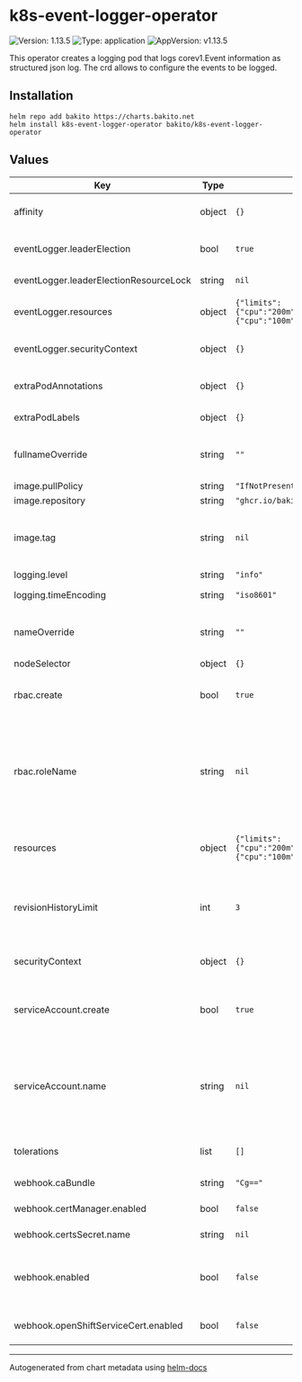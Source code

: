 # k8s-event-logger-operator

![Version: 1.13.5](https://img.shields.io/badge/Version-1.13.5-informational?style=flat-square) ![Type: application](https://img.shields.io/badge/Type-application-informational?style=flat-square) ![AppVersion: v1.13.5](https://img.shields.io/badge/AppVersion-v1.13.5-informational?style=flat-square)

This operator creates a logging pod that logs corev1.Event information as structured json log. The crd allows to configure the events to be logged.

## Installation

```console
helm repo add bakito https://charts.bakito.net
helm install k8s-event-logger-operator bakito/k8s-event-logger-operator
```

## Values

| Key | Type | Default | Description |
|-----|------|---------|-------------|
| affinity | object | `{}` | Assign custom [affinity] rules to the deployment |
| eventLogger.leaderElection | bool | `true` | Enable leader election for the controller |
| eventLogger.leaderElectionResourceLock | string | `nil` | Leader election lock type |
| eventLogger.resources | object | `{"limits":{"cpu":"200m","memory":"256Mi"},"requests":{"cpu":"100m","memory":"64Mi"}}` | Resource limits and requests for the logger pods. |
| eventLogger.securityContext | object | `{}` | Security Context for the logger pods. |
| extraPodAnnotations | object | `{}` | Add additional pod [annotations] |
| extraPodLabels | object | `{}` | Add additional pod [labels] |
| fullnameOverride | string | `""` | String to fully override "argo-rollouts.fullname" template |
| image.pullPolicy | string | `"IfNotPresent"` | Image pull policy |
| image.repository | string | `"ghcr.io/bakito/k8s-event-logger"` | Repository to use |
| image.tag | string | `nil` | Overrides the image tag (default is the chart appVersion) |
| logging.level | string | `"info"` | Log level |
| logging.timeEncoding | string | `"iso8601"` | Log time encoding |
| nameOverride | string | `""` | String to partially override "argo-rollouts.fullname" template |
| nodeSelector | object | `{}` | [Node selector] |
| rbac.create | bool | `true` | Specifies whether rbac should be created |
| rbac.roleName | string | `nil` | The name of the role and clusterrole to use. If not set and create is true, a name is generated using the fullname template |
| resources | object | `{"limits":{"cpu":"200m","memory":"512Mi"},"requests":{"cpu":"100m","memory":"128Mi"}}` | Resource limits and requests for the operator pods. |
| revisionHistoryLimit | int | `3` | Number of old deployment ReplicaSets to retain. The rest will be garbage collected. |
| securityContext | object | `{}` | Security Context for the operator pods. |
| serviceAccount.create | bool | `true` | Specifies whether a service account should be created |
| serviceAccount.name | string | `nil` | The name of the service account to use. If not set and create is true, a name is generated using the fullname template |
| tolerations | list | `[]` | [Tolerations] for use with node taints |
| webhook.caBundle | string | `"Cg=="` | certificate ca bundle |
| webhook.certManager.enabled | bool | `false` | Enable cert manager setup |
| webhook.certsSecret.name | string | `nil` | Certificate secret name |
| webhook.enabled | bool | `false` | Specifies whether validation webhook should be created. |
| webhook.openShiftServiceCert.enabled | bool | `false` | Enable OpenShift service certificate |

----------------------------------------------
Autogenerated from chart metadata using [helm-docs](https://github.com/norwoodj/helm-docs)
